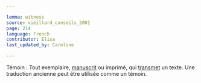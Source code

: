 ```yaml
---

lemma: witness
source: vieillard_conseils_2001
page: 214
language: French
contributor: Elisa
last_updated_by: Caroline

---
```


Témoin : Tout exemplaire, [manuscrit](manuscript.html) ou imprimé, qui [transmet](textualTransmission) un texte. Une traduction ancienne peut être utilisée comme un témoin.
